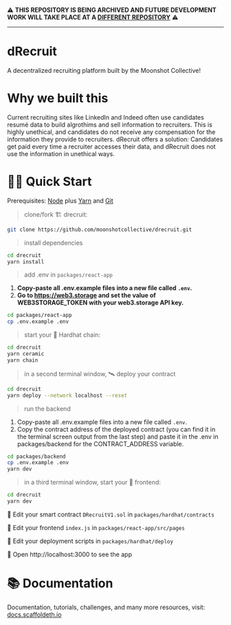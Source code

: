 ⚠️ **THIS REPOSITORY IS BEING ARCHIVED AND FUTURE DEVELOPMENT WORK WILL TAKE PLACE AT A [DIFFERENT REPOSITORY](https://github.com/moonshotcollective/recruiter.party)** ⚠️

----

# dRecruit

A decentralized recruiting platform built by the Moonshot Collective!

# Why we built this

Current recruiting sites like LinkedIn and Indeed often use candidates resumé data to build algrothims and sell information to recruiters. This is highly unethical, and candidates do not receive any compensation for the information they provide to recruiters. dRecruit offers a solution: Candidates get paid every time a recruiter accesses their data, and dRecruit does not use the information in unethical ways.

# 🏄‍♂️ Quick Start

Prerequisites: [Node](https://nodejs.org/en/download/) plus [Yarn](https://classic.yarnpkg.com/en/docs/install/) and [Git](https://git-scm.com/downloads)

> clone/fork 🏗 drecruit:
```bash
git clone https://github.com/moonshotcollective/drecruit.git
```

> install dependencies
```bash
cd drecruit
yarn install
```

> add .env in `packages/react-app`
1. **Copy-paste all .env.example files into a new file called `.env`.**
2. **Go to https://web3.storage and set the value of WEB3STORAGE_TOKEN with your web3.storage API key.**
```bash
cd packages/react-app
cp .env.example .env
```

> start your 👷‍ Hardhat chain:

```bash
cd drecruit
yarn ceramic
yarn chain
```

> in a second terminal window, 🛰 deploy your contract

```bash
cd drecruit
yarn deploy --network localhost --reset
```

> run the backend
1. Copy-paste all .env.example files into a new file called `.env`.
2. Copy the contract address of the deployed contract (you can find it in the terminal screen output from the last step) and paste it in the .env in packages/backend for the CONTRACT_ADDRESS variable.

```bash
cd packages/backend
cp .env.example .env
yarn dev
```

> in a third terminal window, start your 📱 frontend:

```bash
cd drecruit
yarn dev
```

🔏 Edit your smart contract `DRecruitV1.sol` in `packages/hardhat/contracts`

📝 Edit your frontend `index.js` in `packages/react-app/src/pages`

💼 Edit your deployment scripts in `packages/hardhat/deploy`

📱 Open http://localhost:3000 to see the app

# 📚 Documentation

Documentation, tutorials, challenges, and many more resources, visit: [docs.scaffoldeth.io](https://docs.scaffoldeth.io)

